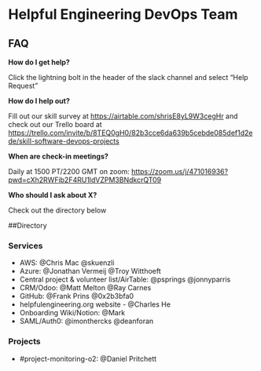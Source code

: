 # Helpful Engineering DevOps Team

## FAQ

**How do I get help?**

Click the lightning bolt in the header of the slack channel and select “Help Request”

**How do I help out?**

Fill out our skill survey at https://airtable.com/shrisE8yL9W3cegHr and check out our Trello board at https://trello.com/invite/b/8TEQ0gH0/82b3cce6da639b5cebde085def1d2ede/skill-software-devops-projects

**When are check-in meetings?**

Daily at 1500 PT/2200 GMT on zoom: https://zoom.us/j/471016936?pwd=cXh2RWFib2F4RU1ldVZPM3BNdkcrQT09

**Who should I ask about X?**

Check out the directory below

##Directory

### Services

- AWS: @Chris Mac @skuenzli
- Azure: @Jonathan Vermeij @Troy Witthoeft
- Central project & volunteer list/AirTable: @psprings @jonnyparris
- CRM/Odoo: @Matt Melton @Ray Carnes
- GitHub: @Frank Prins  @0x2b3bfa0
- helpfulengineering.org website - @Charles He
- Onboarding Wiki/Notion: @Mark
- SAML/Auth0: @imonthercks @deanforan

### Projects
- \#project-monitoring-o2: @Daniel Pritchett